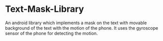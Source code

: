 # Text-Mask-Library
An android library which implements a mask on the text with movable background of the text with the motion of the phone. It uses the gyroscope sensor of the phone for detecting the motion.

